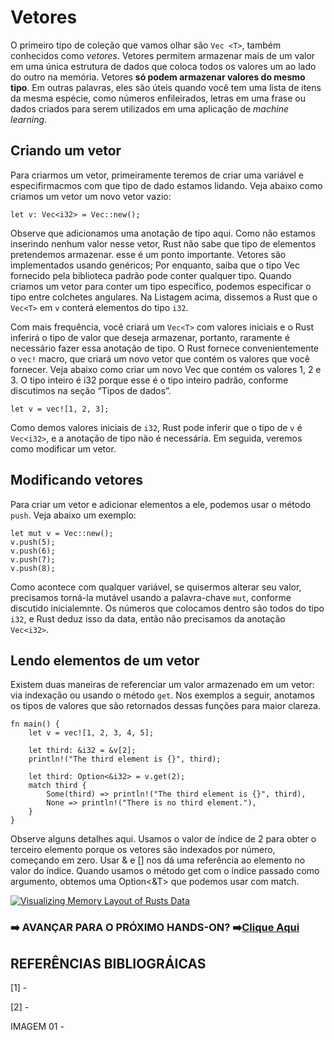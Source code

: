 # **Vetores**

O primeiro tipo de coleção que vamos olhar são ``Vec <T>``, também conhecidos como *vetores*. Vetores permitem armazenar mais de um valor em uma única estrutura de dados que coloca todos os valores um ao lado do outro na memória. Vetores **só podem armazenar valores do mesmo tipo**. Em outras palavras, eles são úteis quando você tem uma lista de itens da mesma espécie, como números enfileirados, letras em uma frase ou dados criados para serem utilizados em uma aplicação de *machine learning*.

## Criando um vetor

Para criarmos um vetor, primeiramente teremos de criar uma variável e especifirmacmos com que tipo de dado estamos lidando. Veja abaixo como criamos um vetor um novo vetor vazio:

```
let v: Vec<i32> = Vec::new();
```

Observe que adicionamos uma anotação de tipo aqui. Como não estamos inserindo nenhum valor nesse vetor, Rust não sabe que tipo de elementos pretendemos armazenar. esse é um ponto importante. Vetores são implementados usando genéricos; Por enquanto, saiba que o tipo Vec<T> fornecido pela biblioteca padrão pode conter qualquer tipo. Quando criamos um vetor para conter um tipo específico, podemos especificar o tipo entre colchetes angulares. Na Listagem acima, dissemos a Rust que o ``Vec<T>`` em ``v`` conterá elementos do tipo ``i32``.

Com mais frequência, você criará um ``Vec<T>`` com valores iniciais e o Rust inferirá o tipo de valor que deseja armazenar, portanto, raramente é necessário fazer essa anotação de tipo. O Rust fornece convenientemente o ``vec!`` macro, que criará um novo vetor que contém os valores que você fornecer. Veja abaixo como criar um novo Vec<i32> que contém os valores 1, 2 e 3. O tipo inteiro é i32 porque esse é o tipo inteiro padrão, conforme discutimos na seção “Tipos de dados”.

```
let v = vec![1, 2, 3];
```

Como demos valores iniciais de ``i32``, Rust pode inferir que o tipo de ``v`` é ``Vec<i32>``, e a anotação de tipo não é necessária. Em seguida, veremos como modificar um vetor.

## Modificando vetores

Para criar um vetor e adicionar elementos a ele, podemos usar o método ``push``. Veja abaixo um exemplo:

```
let mut v = Vec::new();
v.push(5);
v.push(6);
v.push(7);
v.push(8);
```

Como acontece com qualquer variável, se quisermos alterar seu valor, precisamos torná-la mutável usando a palavra-chave ``mut``, conforme discutido inicialemnte. Os números que colocamos dentro são todos do tipo ``i32``, e Rust deduz isso da data, então não precisamos da anotação ``Vec<i32>``.

## Lendo elementos de um vetor

Existem duas maneiras de referenciar um valor armazenado em um vetor: via indexação ou usando o método ``get``. Nos exemplos a seguir, anotamos os tipos de valores que são retornados dessas funções para maior clareza.

```
fn main() {
    let v = vec![1, 2, 3, 4, 5];

    let third: &i32 = &v[2];
    println!("The third element is {}", third);

    let third: Option<&i32> = v.get(2);
    match third {
        Some(third) => println!("The third element is {}", third),
        None => println!("There is no third element."),
    }
}
```

Observe alguns detalhes aqui. Usamos o valor de índice de 2 para obter o terceiro elemento porque os vetores são indexados por número, começando em zero. Usar & e [] nos dá uma referência ao elemento no valor do índice. Quando usamos o método get com o índice passado como argumento, obtemos uma Option<&T> que podemos usar com match.


[![Visualizing Memory Layout of Rusts Data](https://img.youtube.com/vi/DSZqIJhkNCM/0.jpg)](https://www.youtube.com/watch?v=DSZqIJhkNCM?t=412)

### ➡️ AVANÇAR PARA O PRÓXIMO HANDS-ON? ➡️[Clique Aqui](/HandsOn/HD19/README.md)

## REFERÊNCIAS BIBLIOGRÁICAS

[1] - 

[2] - 

IMAGEM 01 -